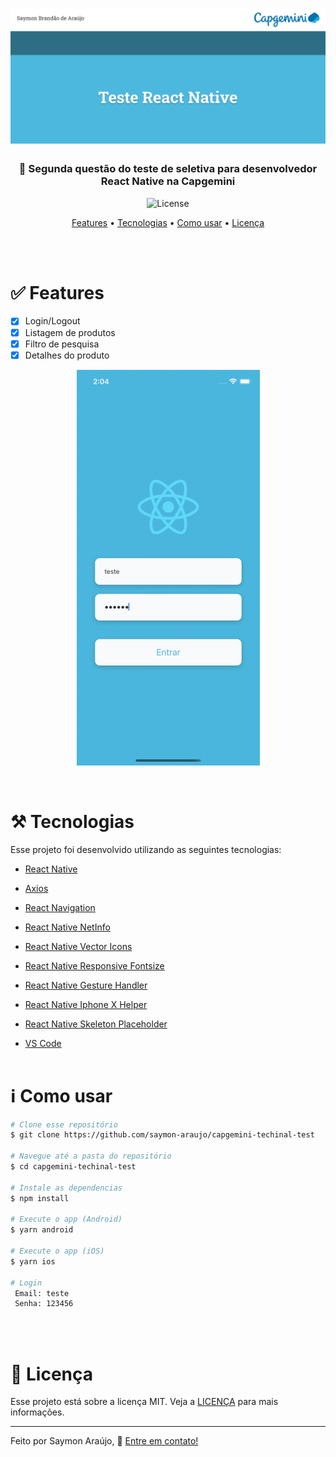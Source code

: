 <h1 align="center">
    <img alt="CapgeminiTest" title="#banner" src="./src/assets/demo/banner.png" />
</h1>

<h3 align="center">📱 Segunda questão do teste de seletiva para desenvolvedor React Native na Capgemini</h3>

<p align="center">
  <img alt="License" src="https://img.shields.io/badge/license-MIT-brightgreen">
</p>

<p align="center">
 <a href="#white_check_mark-features">Features</a> • 
 <a href="#hammer_and_pick-tecnologias">Tecnologias</a> • 
 <a href="#information_source-como-usar">Como usar</a> • 
 <a href="#memo-licença">Licença</a>
</p>

<br>
<br>

# :white_check_mark: Features

- [x] Login/Logout
- [x] Listagem de produtos
- [x] Filtro de pesquisa
- [x] Detalhes do produto

<p align="center">
  <img  src="./src/assets/demo/preview.gif">
</p>

<br>

# :hammer_and_pick: Tecnologias

Esse projeto foi desenvolvido utilizando as seguintes tecnologias:

- [React Native](https://reactnative.dev/docs/getting-started)

- [Axios](https://github.com/axios/axios)

- [React Navigation](https://reactnavigation.org/docs/getting-started)

- [React Native NetInfo](https://www.npmjs.com/package/@react-native-community/netinfo)

- [React Native Vector Icons](https://github.com/oblador/react-native-vector-icons)

- [React Native Responsive Fontsize](https://www.npmjs.com/package/react-native-responsive-fontsize)

- [React Native Gesture Handler](https://docs.swmansion.com/react-native-gesture-handler/docs/)

- [React Native Iphone X Helper](https://github.com/ptelad/react-native-iphone-x-helper)

- [React Native Skeleton Placeholder](https://www.npmjs.com/package/react-native-skeleton-placeholder)

- [VS Code](https://code.visualstudio.com/)
  <br>
  <br>

# :information_source: Como usar

```bash
# Clone esse repositório
$ git clone https://github.com/saymon-araujo/capgemini-techinal-test

# Navegue até a pasta do repositório
$ cd capgemini-techinal-test

# Instale as dependencias
$ npm install

# Execute o app (Android)
$ yarn android

# Execute o app (iOS)
$ yarn ios

# Login
 Email: teste
 Senha: 123456
```

<br>
<br>

# :memo: Licença

Esse projeto está sobre a licença MIT. Veja a [LICENÇA](https://github.com/saymon-araujo/capgemini-techinal-test/blob/main/LICENSE) para mais informações.

---

Feito por Saymon Araújo, 👋 [Entre em contato!](https://www.linkedin.com/in/saymon-araujo/)

